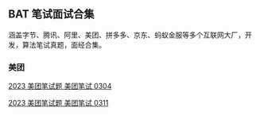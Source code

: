 ## BAT 笔试面试合集
涵盖字节、腾讯、阿里、美团、拼多多、京东、蚂蚁金服等多个互联网大厂，开发，算法笔试真题，面经合集。

### 美团
[2023 美团笔试题 美团笔试 0304](https://www.nowcoder.com/issue/tutorial?zhuanlanId=0ODrNm&uuid=a533c7ed261e4ed892b86151ca927b74)

[2023 美团笔试题 美团笔试 0311](https://www.nowcoder.com/issue/tutorial?zhuanlanId=0ODrNm&uuid=9ee3a04b002342738f3194ce92c4aeb7)


